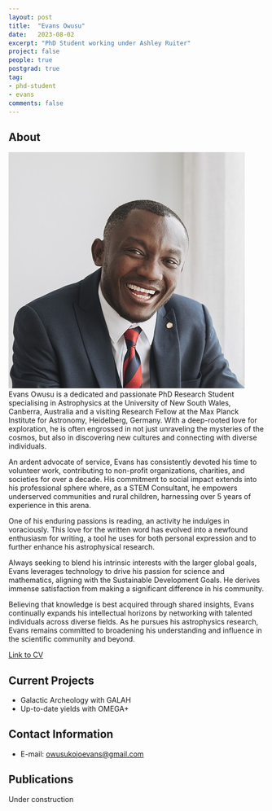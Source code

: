 ```yaml
---
layout: post
title:  "Evans Owusu"
date:   2023-08-02
excerpt: "PhD Student working under Ashley Ruiter"
project: false
people: true
postgrad: true
tag:
- phd-student
- evans
comments: false
---
```


## About
<img src="/assets/img/EvansOwusu.jpg" class="img-profile" />
Evans Owusu is a dedicated and passionate PhD Research Student specialising in Astrophysics at the University of New South Wales, Canberra, Australia and a visiting Research Fellow at the Max Planck Institute for Astronomy, Heidelberg, Germany. With a deep-rooted love for exploration, he is often engrossed in not just unraveling the mysteries of the cosmos, but also in discovering new cultures and connecting with diverse individuals.

An ardent advocate of service, Evans has consistently devoted his time to volunteer work, contributing to non-profit organizations, charities, and societies for over a decade. His commitment to social impact extends into his professional sphere where, as a STEM Consultant, he empowers underserved communities and rural children, harnessing over 5 years of experience in this arena.

One of his enduring passions is reading, an activity he indulges in voraciously. This love for the written word has evolved into a newfound enthusiasm for writing, a tool he uses for both personal expression and to further enhance his astrophysical research.

Always seeking to blend his intrinsic interests with the larger global goals, Evans leverages technology to drive his passion for science and mathematics, aligning with the Sustainable Development Goals. He derives immense satisfaction from making a significant difference in his community.

Believing that knowledge is best acquired through shared insights, Evans continually expands his intellectual horizons by networking with talented individuals across diverse fields. As he pursues his astrophysics research, Evans remains committed to broadening his understanding and influence in the scientific community and beyond.

[Link to CV](/)

## Current Projects

- Galactic Archeology with GALAH
- Up-to-date yields with OMEGA+


## Contact Information

 - E-mail: [owusukojoevans@gmail.com](mailto:owusukojoevans@gmail.com)

## Publications

Under construction